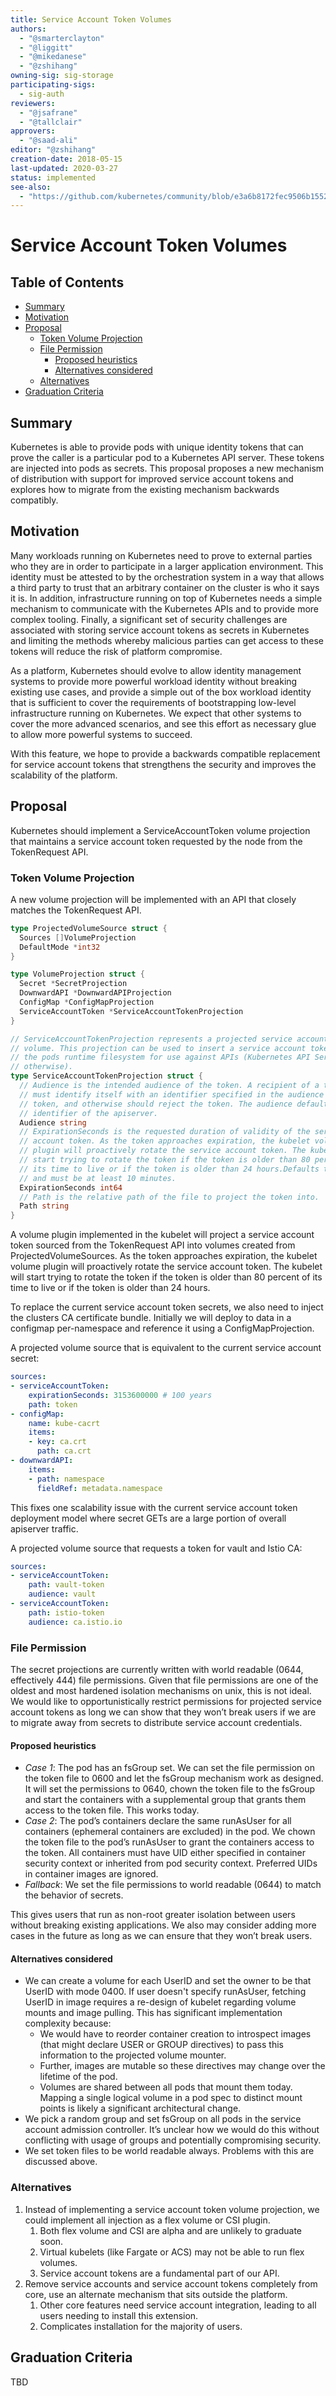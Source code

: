 ```yaml
---
title: Service Account Token Volumes
authors:
  - "@smarterclayton"
  - "@liggitt"
  - "@mikedanese"
  - "@zshihang"
owning-sig: sig-storage
participating-sigs:
  - sig-auth
reviewers:
  - "@jsafrane"
  - "@tallclair"
approvers:
  - "@saad-ali"
editor: "@zshihang"
creation-date: 2018-05-15
last-updated: 2020-03-27
status: implemented
see-also:
  - "https://github.com/kubernetes/community/blob/e3a6b8172fec9506b15520549e52be683e30cbfb/contributors/design-proposals/storage/svcacct-token-volume-source.md"
---
```


# Service Account Token Volumes

## Table of Contents

<!-- toc -->
- [Summary](#summary)
- [Motivation](#motivation)
- [Proposal](#proposal)
  - [Token Volume Projection](#token-volume-projection)
  - [File Permission](#file-permission)
    - [Proposed heuristics](#proposed-heuristics)
    - [Alternatives considered](#alternatives-considered)
  - [Alternatives](#alternatives)
- [Graduation Criteria](#graduation-criteria)
<!-- /toc -->

## Summary

Kubernetes is able to provide pods with unique identity tokens that can prove
the caller is a particular pod to a Kubernetes API server. These tokens are
injected into pods as secrets. This proposal proposes a new mechanism of
distribution with support for improved service account tokens and explores how
to migrate from the existing mechanism backwards compatibly.

## Motivation

Many workloads running on Kubernetes need to prove to external parties who they
are in order to participate in a larger application environment. This identity
must be attested to by the orchestration system in a way that allows a third
party to trust that an arbitrary container on the cluster is who it says it is.
In addition, infrastructure running on top of Kubernetes needs a simple
mechanism to communicate with the Kubernetes APIs and to provide more complex
tooling. Finally, a significant set of security challenges are associated with
storing service account tokens as secrets in Kubernetes and limiting the methods
whereby malicious parties can get access to these tokens will reduce the risk of
platform compromise.

As a platform, Kubernetes should evolve to allow identity management systems to
provide more powerful workload identity without breaking existing use cases, and
provide a simple out of the box workload identity that is sufficient to cover
the requirements of bootstrapping low-level infrastructure running on
Kubernetes. We expect that other systems to cover the more advanced scenarios,
and see this effort as necessary glue to allow more powerful systems to succeed.

With this feature, we hope to provide a backwards compatible replacement for
service account tokens that strengthens the security and improves the
scalability of the platform.

## Proposal

Kubernetes should implement a ServiceAccountToken volume projection that
maintains a service account token requested by the node from the TokenRequest
API.

### Token Volume Projection

A new volume projection will be implemented with an API that closely matches the
TokenRequest API.

```go
type ProjectedVolumeSource struct {
  Sources []VolumeProjection
  DefaultMode *int32
}

type VolumeProjection struct {
  Secret *SecretProjection
  DownwardAPI *DownwardAPIProjection
  ConfigMap *ConfigMapProjection
  ServiceAccountToken *ServiceAccountTokenProjection
}

// ServiceAccountTokenProjection represents a projected service account token
// volume. This projection can be used to insert a service account token into
// the pods runtime filesystem for use against APIs (Kubernetes API Server or
// otherwise).
type ServiceAccountTokenProjection struct {
  // Audience is the intended audience of the token. A recipient of a token
  // must identify itself with an identifier specified in the audience of the
  // token, and otherwise should reject the token. The audience defaults to the
  // identifier of the apiserver.
  Audience string
  // ExpirationSeconds is the requested duration of validity of the service
  // account token. As the token approaches expiration, the kubelet volume
  // plugin will proactively rotate the service account token. The kubelet will
  // start trying to rotate the token if the token is older than 80 percent of
  // its time to live or if the token is older than 24 hours.Defaults to 1 hour
  // and must be at least 10 minutes.
  ExpirationSeconds int64
  // Path is the relative path of the file to project the token into.
  Path string
}
```

A volume plugin implemented in the kubelet will project a service account token
sourced from the TokenRequest API into volumes created from
ProjectedVolumeSources. As the token approaches expiration, the kubelet volume
plugin will proactively rotate the service account token. The kubelet will start
trying to rotate the token if the token is older than 80 percent of its time to
live or if the token is older than 24 hours.

To replace the current service account token secrets, we also need to inject the
clusters CA certificate bundle. Initially we will deploy to data in a configmap
per-namespace and reference it using a ConfigMapProjection.

A projected volume source that is equivalent to the current service account
secret:

```yaml
sources:
- serviceAccountToken:
    expirationSeconds: 3153600000 # 100 years
    path: token
- configMap:
    name: kube-cacrt
    items:
    - key: ca.crt
      path: ca.crt
- downwardAPI:
    items:
    - path: namespace
      fieldRef: metadata.namespace
```

This fixes one scalability issue with the current service account token
deployment model where secret GETs are a large portion of overall apiserver
traffic.

A projected volume source that requests a token for vault and Istio CA:

```yaml
sources:
- serviceAccountToken:
    path: vault-token
    audience: vault
- serviceAccountToken:
    path: istio-token
    audience: ca.istio.io
```

### File Permission

The secret projections are currently written with world readable (0644,
effectively 444) file permissions. Given that file permissions are one of the
oldest and most hardened isolation mechanisms on unix, this is not ideal.
We would like to opportunistically restrict permissions for projected service
account tokens as long we can show that they won’t break users if we are to
migrate away from secrets to distribute service account credentials.

#### Proposed heuristics

+   *Case 1*: The pod has an fsGroup set. We can set the file permission on the
    token file to 0600 and let the fsGroup mechanism work as designed. It will
    set the permissions to 0640, chown the token file to the fsGroup and start
    the containers with a supplemental group that grants them access to the
    token file. This works today.
+   *Case 2*: The pod’s containers declare the same runAsUser for all containers
    (ephemeral containers are excluded) in the pod. We chown the token file to
    the pod’s runAsUser to grant the containers access to the token. All
    containers must have UID either specified in container security context or
    inherited from pod security context. Preferred UIDs in container images are
    ignored.
+   *Fallback*: We set the file permissions to world readable (0644) to match
    the behavior of secrets.

This gives users that run as non-root greater isolation between users without
breaking existing applications. We also may consider adding more cases in the
future as long as we can ensure that they won’t break users.

#### Alternatives considered

+   We can create a volume for each UserID and set the owner to be that UserID
    with mode 0400. If user doesn't specify runAsUser, fetching UserID in image
    requires a re-design of kubelet regarding volume mounts and image pulling.
    This has significant implementation complexity because:
    +   We would have to reorder container creation to introspect images (that
        might declare USER or GROUP directives) to pass this information to the
        projected volume mounter.
    +   Further, images are mutable so these directives may change over the
        lifetime of the pod.
    +   Volumes are shared between all pods that mount them today. Mapping a
        single logical volume in a pod spec to distinct mount points is likely a
        significant architectural change.
+   We pick a random group and set fsGroup on all pods in the service account
    admission controller. It’s unclear how we would do this without conflicting
    with usage of groups and potentially compromising security.
+   We set token files to be world readable always. Problems with this are
    discussed above.

### Alternatives

1.  Instead of implementing a service account token volume projection, we could
    implement all injection as a flex volume or CSI plugin.
    1.  Both flex volume and CSI are alpha and are unlikely to graduate soon.
    1.  Virtual kubelets (like Fargate or ACS) may not be able to run flex
        volumes.
    1.  Service account tokens are a fundamental part of our API.
1.  Remove service accounts and service account tokens completely from core, use
    an alternate mechanism that sits outside the platform.
    1.  Other core features need service account integration, leading to all
        users needing to install this extension.
    1.  Complicates installation for the majority of users.

## Graduation Criteria

TBD

